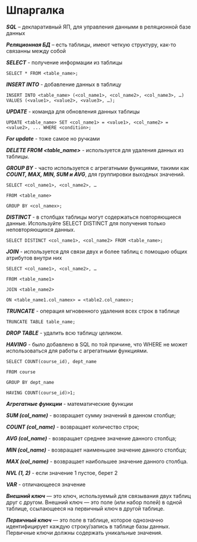 # Шпаргалка
__*SQL*__ – декларативный ЯП, для управления данными в реляционной базе данных

__*Реляционная БД*__ – есть таблицы, имеют четкую структуру, как-то связанны между собой

__*SELECT*__ - получение информации из таблицы 

`SELECT * FROM <table_name>;`

__*INSERT INTO*__ - добавление данных в таблицу 

`INSERT INTO <table_name> (<col_name1>, <col_name2>, <col_name3>, …) VALUES (<value1>, <value2>, <value3>, …);`

__*UPDATE*__ - команда для обновления данных таблицы 

`UPDATE <table_name> SET <col_name1> = <value1>, <col_name2> = <value2>, ... WHERE <condition>;`

__*For update*__ - тоже самое но ручками

__*DELETE FROM <table_name>*__ - используется для удаления данных из таблицы.

__*GROUP BY*__ - часто используется с агрегатными функциями, такими как __*COUNT, MAX, MIN, SUM и AVG*__, для группировки выходных значений. 

`SELECT <col_name1>, <col_name2>, …`

`FROM <table_name>`

`GROUP BY <col_namex>;`

__*DISTINCT*__ - в столбцах таблицы могут содержаться повторяющиеся данные. Используйте SELECT DISTINCT для получения только неповторяющихся данных.

`SELECT DISTINCT <col_name1>, <col_name2> FROM <table_name>;`

__*JOIN*__ - используется для связи двух и более таблиц с помощью общих атрибутов внутри них

`SELECT <col_name1>, <col_name2>, …`

`FROM <table_name1>`

`JOIN <table_name2>`

`ON <table_name1.col_namex> = <table2.col_namex>;`

__*TRUNCATE*__ - операция мгновенного удаления всех строк в таблице

`TRUNCATE TABLE table_name;`

__*DROP TABLE*__ - удалить всю таблицу целиком.

__*HAVING*__ - было добавлено в SQL по той причине, что WHERE не может использоваться для работы с агрегатными функциями.

`SELECT COUNT(course_id), dept_name`

`FROM course`

`GROUP BY dept_name`

`HAVING COUNT(course_id)>1;`

__*Агрегатные функции*__ - математические функции

__*SUM (col_name)*__ - возвращает сумму значений в данном столбце;

__*COUNT (col_name)*__ - возвращает количество строк;

__*AVG (col_name)*__ - возвращает среднее значение данного столбца;

__*MIN (col_name)*__ - возвращает наименьшее значение данного столбца;

__*MAX (col_name)*__ - возвращает наибольшее значение данного столбца.

__*NVL (1, 2)*__ - если значение 1 пустое, берет 2

__*VAR*__ - отличающееся значение

__*Внешний ключ*__ — это ключ, используемый для связывания двух таблиц друг с другом. Внешний ключ — это поле (или набор полей) в одной таблице, ссылающееся на первичный ключ в другой таблице.

__*Первичный ключ*__ — это поле в таблице, которое однозначно идентифицирует каждую строку/запись в таблице базы данных. Первичные ключи должны содержать уникальные значения.
